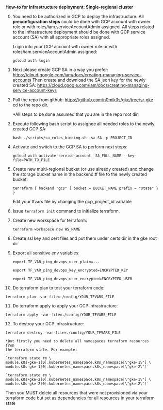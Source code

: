 **How-to for infrastructure deployment: Single-regional cluster**

0. You need to be authorized in GCP to deploy the infrastructure.
   All **preconfiguration steps** could be done with GCP account with owner role
   or with roles/iam.serviceAccountAdmin assigned.
   All steps related to the infrastructure deployment should be done
   with GCP service account (SA) with all appropriate roles assigned.
   
   Login into your GCP account with owner role or with
   roles/iam.serviceAccountAdmin assigned:
   
    `gcloud auth login`
   
1. Next please create GCP SA in a way you prefer:
   https://cloud.google.com/iam/docs/creating-managing-service-accounts
   Then create and download the SA json key for the newly created SA:
   https://cloud.google.com/iam/docs/creating-managing-service-account-keys

2. Pull the repo from github:
   https://github.com/n0mik0s/gke/tree/sr-gke
   cd to the repo dir.
   
   *All steps to be done assumed that you are in the repo root dir.

3. Execute following bash script to assignee all needed roles to the newly
   created GCP SA:
   
   `bash ./scripts/sa_roles_binding.sh -sa SA -p PROJECT_ID`
   
4. Activate and switch to the GCP SA to perform next steps:
   
   `gcloud auth activate-service-account  SA_FULL_NAME --key-file=PATH_TO_FILE`
   
5. Create new multi-regional bucket (or use already created) and change the
   storage bucket name in the backend.tf file to the newly created bucket:
   
   `terraform {
     backend "gcs" {
       bucket = BUCKET_NAME
       prefix = "state"
     }
   }`
   
    Edit your tfvars file by changing the gcp_project_id variable
   
6. Issue `terraform init` command to initialize terraform.

7. Create new workspace for terraform:
   
   `terraform workspace new WS_NAME`
   
8. Create ssl key and cert files and put them under certs dir in the gke root dir

9. Export all sensitive env variables:
   
   `export TF_VAR_ping_devops_user_plain=...`
   
   `export TF_VAR_ping_devops_key_encrypted=ENCRYPTED_KEY`
   
   `export TF_VAR_ping_devops_user_encrypted=ENCRYPTED_USER`

10. Do terraform plan to test your terraform code:
    
   `terraform plan -var-file=./config/YOUR_TFVARS_FILE`
    
11. Do terraform apply to apply your GCP infrastructure:
    
   `terraform apply -var-file=./config/YOUR_TFVARS_FILE`
    
12. To destroy your GCP infrastructure:
    
   `terraform destroy -var-file=./config/YOUR_TFVARS_FILE`
    
    *But firstly you need to delete all namespaces terraform resources from
    the terraform state. For example:
    
    `terraform state rm \
    module.k8s-gke-1[0].kubernetes_namespace.k8s_namespace[\"gke-1\"] \
    module.k8s-gke-1[0].kubernetes_namespace.k8s_namespace[\"gke-2\"]`
    
    `terraform state rm \
    module.k8s-gke-2[0].kubernetes_namespace.k8s_namespace[\"gke-1\"] \
    module.k8s-gke-2[0].kubernetes_namespace.k8s_namespace[\"gke-2\"]`
    
   Then you MUST delete all resources that were not provisioned via
   your terraform code but set as dependencies for all resources
   in your terraform state